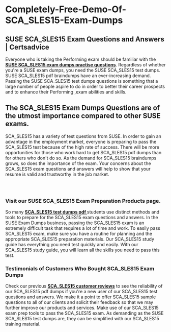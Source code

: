 # Completely-Free-Demo-Of-SCA_SLES15-Exam-Dumps
<h2><strong>SUSE SCA_SLES15 Exam Questions and Answers | Certsadvice</strong></h2> <p>Everyone who is taking the Performing exam should be familiar with the <a href="http://www.certsadvice.com/suse/sca_sles15-practice-questions"><strong>SUSE SCA_SLES15 exam dumps practise questions</strong></a>. Regardless of whether you&#39;re a SUSE exam dumps, you need the SUSE SCA_SLES15 test dumps. SUSE SCA_SLES15 pdf braindumps have an ever-increasing demand. Passing the SUSE SCA_SLES15 test dumps questions is something that a large number of people aspire to do in order to better their career prospects and to enhance their Performing ,exam abilities and skills.</p> <h2><strong>The SCA_SLES15 Exam Dumps Questions are of the utmost importance compared to other SUSE exams.</strong></h2> <p>SCA_SLES15 has a variety of test questions from SUSE. In order to gain an advantage in the employment market, everyone is preparing to pass the SCA_SLES15 test because of the high rate of success. There will be more opportunities for those who work hard to get SCA_SLES15 pdf dumps than for others who don&#39;t do so. As the demand for SCA_SLES15 braindumps grows, so does the importance of the exam. Your concerns about the SCA_SLES15 exam questions and answers will help to show that your resume is valid and trustworthy in the job market.</p> <p><a href="http://www.certsadvice.com/suse/sca_sles15-practice-questions" style="display: block; padding: 1em 0; text-align: center; "><img alt="" src="https://1.bp.blogspot.com/-RUOr8Wn-CRk/YUYAxC8kcHI/AAAAAAAAAnw/F7BbdI3tw8QDj5z8iX0vQAioQzKiUxduwCLcBGAsYHQ/s0/unnamed.jpg" /></a></p> <h3><strong>Visit our SUSE SCA_SLES15 Exam Preparation Products page.</strong></h3> <p>So many <a href="http://www.certsadvice.com/suse/sca_sles15-practice-questions"><strong>SCA_SLES15 test dumps pdf </strong></a>students use distinct methods and tools to prepare for the SCA_SLES15 exam questions and answers. In the SUSE Exam Dumps business, passing the SCA_SLES15 exam is an extremely difficult task that requires a lot of time and work. To easily pass SCA_SLES15 exam, make sure you have a routine for planning and the appropriate SCA_SLES15 preparation materials. Our SCA_SLES15 study guide has everything you need test quickly and easily. With our SCA_SLES15 study guide, you will learn all the skills you need to pass this test.</p> <h3><strong>Testimonials of Customers Who Bought SCA_SLES15 Exam Dumps</strong></h3> <p>Check our previous <a href="http://www.certsadvice.com/suse/sca_sles15-practice-questions"><strong>SCA_SLES15 customer reviews</strong></a> to see the reliability of our SCA_SLES15 pdf dumps if you&#39;re a new user of our SCA_SLES15 test questions and answers. We make it a point to offer SCA_SLES15 sample questions to all of our clients and solicit their feedback so that we may further improve our products and services. Make use of our SCA_SLES15 exam prep tools to pass the SCA_SLES15 exam. As demanding as the SUSE SCA_SLES15 test dumps are, they can be simplified with our SCA_SLES15 training material.</p>
